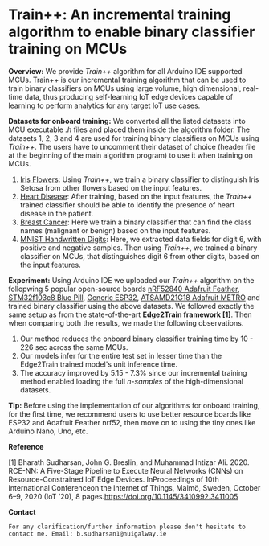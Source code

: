 # Train++: An incremental training algorithm to enable binary classifier training on MCUs

**Overview:** We provide *Train++* algorithm for all Arduino IDE supported MCUs. Train++ is our incremental training algorithm that can be used to train binary classifiers on MCUs using large volume, high dimensional, real-time data, thus producing self-learning IoT edge devices capable of learning to perform analytics for any target IoT use cases. 

**Datasets for onboard training:** We converted all the listed datasets into MCU executable *.h* files and placed them inside the algorithm folder. The datasets 1, 2, 3 and 4 are used for training binary classifiers on MCUs using *Train++*. The users have to uncomment their dataset of choice (header file at the beginning of the main algorithm program) to use it when training on MCUs.

1. [Iris Flowers](https://archive.ics.uci.edu/ml/datasets/iris "Google's Homepage"): Using *Train++*, we train a binary classifier to distinguish Iris Setosa from other flowers based on the input features.
2. [Heart Disease](https://archive.ics.uci.edu/ml/datasets/heart+Disease): After training, based on the input features, the *Train++* trained classifier should be able to identify the presence of heart disease in the patient.
3. [Breast Cancer](https://www.kaggle.com/uciml/breast-cancer-wisconsin-data): Here we train a binary classifier that can find the class names (malignant or benign) based on the input features.
4. [MNIST Handwritten Digits](http://yann.lecun.com/exdb/mnist/): Here, we extracted data fields for digit 6, with positive and negative samples. Then using *Train++*, we trained a binary classifier on MCUs, that distinguishes digit 6 from other digits, based on the input features. 

**Experiment:** Using Arduino IDE we uploaded our *Train++* algorithm on the follopwing 5 popular open-source boards [nRF52840 Adafruit Feather](https://www.adafruit.com/product/4062), [STM32f103c8 Blue Pill](https://stm32-base.org/boards/STM32F103C8T6-Blue-Pill.html), [Generic ESP32](https://www.espressif.com/en/products/devkits), [ATSAMD21G18 Adafruit METRO](https://www.adafruit.com/product/3505) and trained binary classifier using the above datasets. We followed exactly the same setup as from the state-of-the-art **Edge2Train framework [1]**. Then when comparing both the results, we made the following observations. 

1. Our method reduces the onboard binary classifier training time by 10 - 226 sec across the same MCUs. 
2. Our models infer for the entire test set in lesser time than the Edge2Train trained model's unit inference time. 
3. The accuracy improved by 5.15 - 7.3%  since our incremental training method enabled loading the full *n-samples* of the high-dimensional datasets.

**Tip:** Before using the implementation of our algorithms for onboard training, for the first time, we recommend users to use better resource boards like ESP32 and Adafruit Feather nrf52, then move on to using the tiny ones like Arduino Nano, Uno, etc.

**Reference**

[1] Bharath Sudharsan, John G. Breslin, and Muhammad Intizar Ali. 2020. RCE-NN: A Five-Stage Pipeline to Execute Neural Networks (CNNs) on Resource-Constrained IoT Edge Devices. InProceedings of 10th International Conferenceon the Internet of Things, Malmö, Sweden, October 6–9, 2020 (IoT ’20), 8 pages.https://doi.org/10.1145/3410992.3411005

**Contact**

```
For any clarification/further information please don't hesitate to contact me. Email: b.sudharsan1@nuigalway.ie
```
